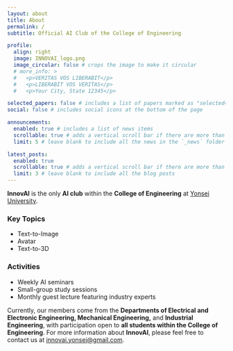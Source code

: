 ```yaml
---
layout: about
title: About
permalink: /
subtitle: Official AI Club of the College of Engineering

profile:
  align: right
  image: INNOVAI_logo.png
  image_circular: false # crops the image to make it circular
  # more_info: >
  #   <p>VERITAS VOS LIBERABIT</p>
  #   <p>LIBERABIT VOS VERITAS</p>
  #   <p>Your City, State 12345</p>

selected_papers: false # includes a list of papers marked as "selected={true}"
social: false # includes social icons at the bottom of the page

announcements:
  enabled: true # includes a list of news items
  scrollable: true # adds a vertical scroll bar if there are more than 3 news items
  limit: 5 # leave blank to include all the news in the `_news` folder

latest_posts:
  enabled: true
  scrollable: true # adds a vertical scroll bar if there are more than 3 new posts items
  limit: 3 # leave blank to include all the blog posts
---
```


**InnovAI** is the only **AI club** within the **College of Engineering** at <a href="https://www.yonsei.ac.kr">Yonsei University</a>.

<h3>Key Topics</h3>
<ul>
  <li>Text-to-Image</li>
  <li>Avatar</li>
  <li>Text-to-3D</li>
</ul>

<h3>Activities</h3>
<ul>
  <li>Weekly AI seminars</li>
  <li>Small-group study sessions</li>
  <li>Monthly guest lecture featuring industry experts</li>
</ul>

Currently, our members come from the **Departments of Electrical and Electronic Engineering, Mechanical Engineering,** and **Industrial Engineering**, with participation open to **all students within the College of Engineering**. For more information about **InnovAI**, please feel free to contact us at <a href="mailto:innovai.yonsei@gmail.com">innovai.yonsei@gmail.com</a>.
